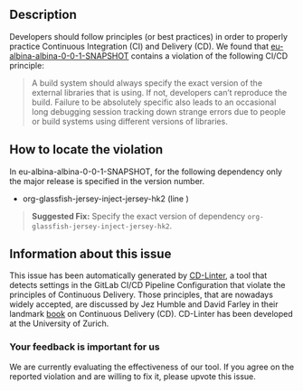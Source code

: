 
## Description
Developers should follow principles (or best practices) in order to properly practice Continuous Integration (CI) and Delivery (CD).
We found that [eu-albina-albina-0-0-1-SNAPSHOT](https://gitlab.com/albina-euregio/albina-server/blob/master/.gitlab-ci.yml) contains a violation of the following CI/CD principle:

> A build system should always specify the exact version of the external libraries that is using.
If not, developers can’t reproduce the build. Failure to be absolutely specific also leads to an occasional long debugging session tracking down strange errors due to people or build systems using different versions of libraries.

## How to locate the violation

In eu-albina-albina-0-0-1-SNAPSHOT, for the following dependency only the major release is specified in the version number.

* org-glassfish-jersey-inject-jersey-hk2 (line )

> **Suggested Fix:** Specify the exact version of dependency `org-glassfish-jersey-inject-jersey-hk2`.

## Information about this issue

This issue has been automatically generated by [CD-Linter](https://gitlab.com/Jancso/configuration-analytics), a tool that detects settings in the GitLab CI/CD Pipeline Configuration that violate the principles of Continuous Delivery. Those principles, that are nowadays widely accepted, are discussed by Jez Humble and David Farley in their landmark [book](https://www.oreilly.com/library/view/continuous-delivery-reliable/9780321670250/) on Continuous Delivery (CD). CD-Linter has been developed at the University of Zurich.

### Your feedback is important for us
We are currently evaluating the effectiveness of our tool. If you agree on the reported violation and are willing to fix it, please upvote this issue.